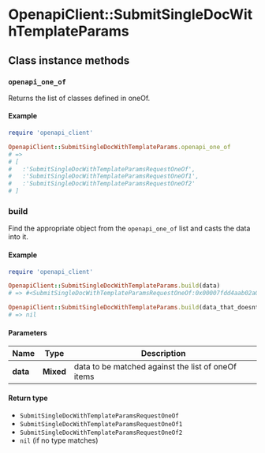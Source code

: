 # OpenapiClient::SubmitSingleDocWithTemplateParams

## Class instance methods

### `openapi_one_of`

Returns the list of classes defined in oneOf.

#### Example

```ruby
require 'openapi_client'

OpenapiClient::SubmitSingleDocWithTemplateParams.openapi_one_of
# =>
# [
#   :'SubmitSingleDocWithTemplateParamsRequestOneOf',
#   :'SubmitSingleDocWithTemplateParamsRequestOneOf1',
#   :'SubmitSingleDocWithTemplateParamsRequestOneOf2'
# ]
```

### build

Find the appropriate object from the `openapi_one_of` list and casts the data into it.

#### Example

```ruby
require 'openapi_client'

OpenapiClient::SubmitSingleDocWithTemplateParams.build(data)
# => #<SubmitSingleDocWithTemplateParamsRequestOneOf:0x00007fdd4aab02a0>

OpenapiClient::SubmitSingleDocWithTemplateParams.build(data_that_doesnt_match)
# => nil
```

#### Parameters

| Name | Type | Description |
| ---- | ---- | ----------- |
| **data** | **Mixed** | data to be matched against the list of oneOf items |

#### Return type

- `SubmitSingleDocWithTemplateParamsRequestOneOf`
- `SubmitSingleDocWithTemplateParamsRequestOneOf1`
- `SubmitSingleDocWithTemplateParamsRequestOneOf2`
- `nil` (if no type matches)

